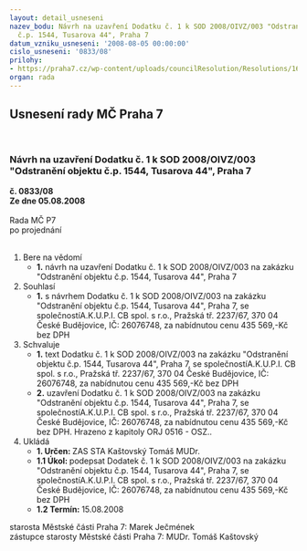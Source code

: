 ```yaml
---
layout: detail_usneseni
nazev_bodu: Návrh na uzavření Dodatku č. 1 k SOD 2008/OIVZ/003 "Odstranění objektu
  č.p. 1544, Tusarova 44", Praha 7
datum_vzniku_usneseni: '2008-08-05 00:00:00'
cislo_usneseni: '0833/08'
prilohy:
- https://praha7.cz/wp-content/uploads/councilResolution/Resolutions/16940/30-n%c3%a1vrh_dodatku.doc
organ: rada
---
```

<div id="ucUsn_pList" class="usn">
	<span><h2>Usnesení rady MČ Praha 7 </h2>
<br></span><div class="standBody">
<span><h3>Návrh na uzavření Dodatku č. 1 k SOD 2008/OIVZ/003 "Odstranění objektu č.p. 1544, Tusarova 44", Praha 7</h3></span><div class="center">
		<strong>č. 0833/08</strong><br>
	</div>
<div class="center">
		<strong>Ze dne 05.08.2008</strong><br><br>
	</div>Rada MČ P7<br> po projednání<br><br><ol>
<li>Bere na vědomí<ul><li>
<strong>1.</strong> návrh na uzavření Dodatku č. 1 k SOD 2008/OIVZ/003 na zakázku "Odstranění objektu č.p. 1544, Tusarova 44", Praha 7</li></ul>
</li>
<li>Souhlasí<ul><li>
<strong>1.</strong> s návrhem Dodatku č. 1 k SOD 2008/OIVZ/003 na zakázku "Odstranění objektu č.p. 1544, Tusarova 44", Praha 7, se společnostíA.K.U.P.I. CB spol. s r.o., Pražská tř. 2237/67, 370 04 České Budějovice, IČ: 26076748, za nabídnutou cenu 435 569,-Kč bez DPH</li></ul>
</li>
<li>Schvaluje<ul>
<li>
<strong>1.</strong> text Dodatku č. 1 k SOD 2008/OIVZ/003 na zakázku "Odstranění objektu č.p. 1544, Tusarova 44", Praha 7, se společnostíA.K.U.P.I. CB spol. s r.o., Pražská tř. 2237/67, 370 04 České Budějovice, IČ: 26076748, za nabídnutou cenu 435 569,-Kč bez DPH</li>
<li>
<strong>2.</strong> uzavření Dodatku č. 1 k SOD 2008/OIVZ/003 na zakázku "Odstranění objektu č.p. 1544, Tusarova 44", Praha 7, se společnostíA.K.U.P.I. CB spol. s r.o., Pražská tř. 2237/67, 370 04 České Budějovice, IČ: 26076748, za nabídnutou cenu 435 569,-Kč bez DPH. Hrazeno z kapitoly ORJ 0516 - OSZ..</li>
</ul>
</li>
<li>Ukládá<ul>
<li>
<strong>1. Určen: </strong>ZAS STA Kaštovský Tomáš MUDr.</li>
<li>
<strong>1.1 Úkol: </strong>podepsat Dodatek č. 1 k SOD 2008/OIVZ/003 na zakázku "Odstranění objektu č.p. 1544, Tusarova 44", Praha 7, se společnostíA.K.U.P.I. CB spol. s r.o., Pražská tř. 2237/67, 370 04 České Budějovice, IČ: 26076748, za nabídnutou cenu 435 569,-Kč bez DPH</li>
<li>
<strong>1.2 Termín: </strong>15.08.2008</li>
</ul>
</li>
</ol>starosta Městské části Praha 7: Marek Ječmének<br>zástupce starosty Městské části Praha 7: MUDr. Tomáš Kaštovský 
</div>
</div>